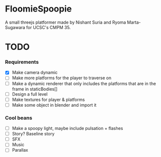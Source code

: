 # FloomieSpoopie
A small threejs platformer made by Nishant Suria and Ryoma Marta-Sugawara for UCSC's CMPM 35.



# TODO
### Requirements
- [x] Make camera dynamic
- [ ] Make more platforms for the player to traverse on
- [ ] Make a dynamic renderer that only includes the platforms that are in the frame in staticBodies[]
- [ ] Design a full level
- [ ] Make textures for player & platforms
- [ ] Make some object in blender and import it

### Cool beans
- [ ] Make a spoopy light, maybe include pulsation + flashes
- [ ] Story? Baseline story
- [ ] SFX
- [ ] Music
- [ ] Parallax